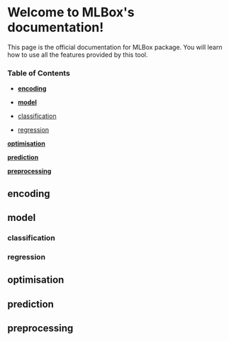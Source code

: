 Welcome to MLBox's documentation!
======================================

This page is the official documentation for MLBox package. You will learn how to use all the features provided by this tool. 


### Table of Contents


* **[encoding](#encoding)**<br>

* **[model](#model)**<br>
* [classification](#classification) <br>
* [regression](#regression) <br>

**[optimisation](#optimisation)**<br>

**[prediction](#prediction)**<br>

**[preprocessing](#preprocessing)**<br>


## encoding


## model

### classification

### regression

## optimisation


## prediction


## preprocessing
































